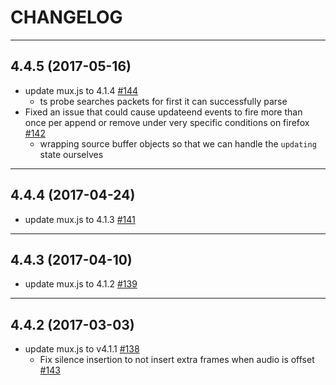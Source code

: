 CHANGELOG
=========

--------------------
## 4.4.5 (2017-05-16)
* update mux.js to 4.1.4 [#144](https://github.com/videojs/videojs-contrib-media-sources/pull/144)
  * ts probe searches packets for first it can successfully parse
* Fixed an issue that could cause updateend events to fire more than once per append or remove under very specific conditions on firefox [#142](https://github.com/videojs/videojs-contrib-media-sources/pull/142)
  * wrapping source buffer objects so that we can handle the `updating` state ourselves

--------------------
## 4.4.4 (2017-04-24)
* update mux.js to 4.1.3 [#141](https://github.com/videojs/videojs-contrib-media-sources/pull/141)

--------------------
## 4.4.3 (2017-04-10)
* update mux.js to 4.1.2 [#139](https://github.com/videojs/videojs-contrib-media-sources/pull/139)

--------------------
## 4.4.2 (2017-03-03)
* update mux.js to v4.1.1 [#138](https://github.com/videojs/videojs-contrib-media-sources/pull/138)
  * Fix silence insertion to not insert extra frames when audio is offset [#143](https://github.com/videojs/mux.js/pull/143)
